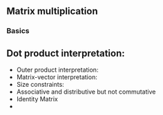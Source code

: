 ## Matrix multiplication

### Basics

Dot product interpretation: 
-
- Outer product interpretation:
- Matrix-vector interpretation:
- Size constraints: 
- Associative and distributive but not commutative
- Identity Matrix
- 

